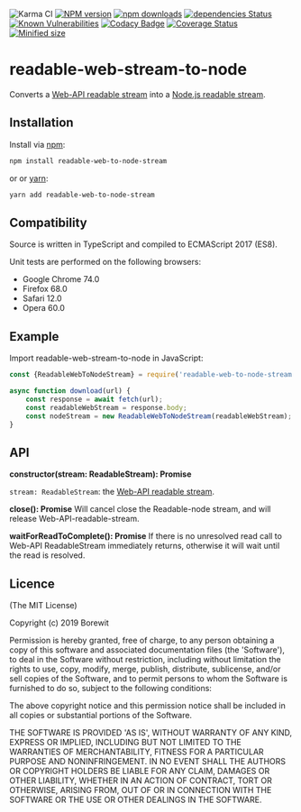![Karma CI](https://github.com/Borewit/readable-web-to-node-stream/workflows/Karma%20CI/badge.svg)
[![NPM version](https://badge.fury.io/js/readable-web-to-node-stream.svg)](https://npmjs.org/package/readable-web-to-node-stream)
[![npm downloads](http://img.shields.io/npm/dm/readable-web-to-node-stream.svg)](https://npmcharts.com/compare/readable-web-to-node-stream)
[![dependencies Status](https://david-dm.org/Borewit/readable-web-to-node-stream/status.svg)](https://david-dm.org/Borewit/readable-web-to-node-stream)
[![Known Vulnerabilities](https://snyk.io/test/github/Borewit/readable-web-to-node-stream/badge.svg?targetFile=package.json)](https://snyk.io/test/github/Borewit/readable-web-to-node-stream?targetFile=package.json)
[![Codacy Badge](https://api.codacy.com/project/badge/Grade/b48f9601e0984734b1962913f70432a6)](https://www.codacy.com/app/Borewit/readable-web-to-node-stream?utm_source=github.com&amp;utm_medium=referral&amp;utm_content=Borewit/readable-web-to-node-stream&amp;utm_campaign=Badge_Grade)
[![Coverage Status](https://coveralls.io/repos/github/Borewit/readable-web-to-node-stream/badge.svg?branch=master)](https://coveralls.io/github/Borewit/readable-web-to-node-stream?branch=master)
[![Minified size](https://badgen.net/bundlephobia/min/readable-web-to-node-stream)](https://bundlephobia.com/result?p=readable-web-to-node-stream)

# readable-web-stream-to-node

Converts a [Web-API readable stream](https://developer.mozilla.org/en-US/docs/Web/API/ReadableStreamDefaultReader) into a [Node.js readable stream](https://nodejs.org/api/stream.html#stream_readable_streams).

## Installation
Install via [npm](http://npmjs.org/):

```bash
npm install readable-web-to-node-stream
```
or or [yarn](https://yarnpkg.com/):
```bash
yarn add readable-web-to-node-stream
```

## Compatibility

Source is written in TypeScript and compiled to ECMAScript 2017 (ES8).

Unit tests are performed on the following browsers:

*   Google Chrome 74.0
*   Firefox 68.0
*   Safari 12.0
*   Opera 60.0
 
## Example

Import readable-web-stream-to-node in JavaScript:
```js
const {ReadableWebToNodeStream} = require('readable-web-to-node-stream');

async function download(url) {
    const response = await fetch(url);
    const readableWebStream = response.body;
    const nodeStream = new ReadableWebToNodeStream(readableWebStream);
}
```

## API

**constructor(stream: ReadableStream): Promise<void>**

`stream: ReadableStream`: the [Web-API readable stream](https://developer.mozilla.org/en-US/docs/Web/API/ReadableStreamDefaultReader).

**close(): Promise<void>**
Will cancel close the Readable-node stream, and will release Web-API-readable-stream.

**waitForReadToComplete(): Promise<void>**
If there is no unresolved read call to Web-API Readable​Stream immediately returns, otherwise it will wait until the read is resolved.

## Licence

(The MIT License)

Copyright (c) 2019 Borewit

Permission is hereby granted, free of charge, to any person obtaining a copy of this software and associated documentation files (the 'Software'), to deal in the Software without restriction, including without limitation the rights to use, copy, modify, merge, publish, distribute, sublicense, and/or sell copies of the Software, and to permit persons to whom the Software is furnished to do so, subject to the following conditions:

The above copyright notice and this permission notice shall be included in all copies or substantial portions of the Software.

THE SOFTWARE IS PROVIDED 'AS IS', WITHOUT WARRANTY OF ANY KIND, EXPRESS OR IMPLIED, INCLUDING BUT NOT LIMITED TO THE WARRANTIES OF MERCHANTABILITY, FITNESS FOR A PARTICULAR PURPOSE AND NONINFRINGEMENT. IN NO EVENT SHALL THE AUTHORS OR COPYRIGHT HOLDERS BE LIABLE FOR ANY CLAIM, DAMAGES OR OTHER LIABILITY, WHETHER IN AN ACTION OF CONTRACT, TORT OR OTHERWISE, ARISING FROM, OUT OF OR IN CONNECTION WITH THE SOFTWARE OR THE USE OR OTHER DEALINGS IN THE SOFTWARE.
